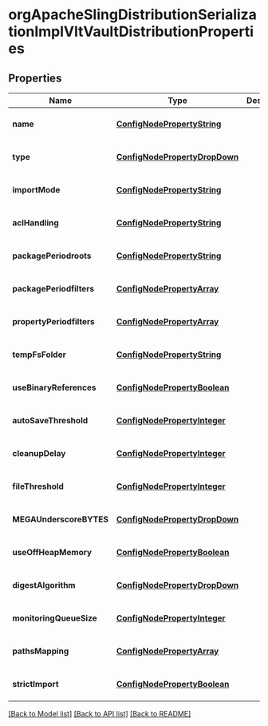 # orgApacheSlingDistributionSerializationImplVltVaultDistributionProperties

## Properties
Name | Type | Description | Notes
------------ | ------------- | ------------- | -------------
**name** | [**ConfigNodePropertyString**](ConfigNodePropertyString.md) |  | [optional] [default to null]
**type** | [**ConfigNodePropertyDropDown**](ConfigNodePropertyDropDown.md) |  | [optional] [default to null]
**importMode** | [**ConfigNodePropertyString**](ConfigNodePropertyString.md) |  | [optional] [default to null]
**aclHandling** | [**ConfigNodePropertyString**](ConfigNodePropertyString.md) |  | [optional] [default to null]
**packagePeriodroots** | [**ConfigNodePropertyString**](ConfigNodePropertyString.md) |  | [optional] [default to null]
**packagePeriodfilters** | [**ConfigNodePropertyArray**](ConfigNodePropertyArray.md) |  | [optional] [default to null]
**propertyPeriodfilters** | [**ConfigNodePropertyArray**](ConfigNodePropertyArray.md) |  | [optional] [default to null]
**tempFsFolder** | [**ConfigNodePropertyString**](ConfigNodePropertyString.md) |  | [optional] [default to null]
**useBinaryReferences** | [**ConfigNodePropertyBoolean**](ConfigNodePropertyBoolean.md) |  | [optional] [default to null]
**autoSaveThreshold** | [**ConfigNodePropertyInteger**](ConfigNodePropertyInteger.md) |  | [optional] [default to null]
**cleanupDelay** | [**ConfigNodePropertyInteger**](ConfigNodePropertyInteger.md) |  | [optional] [default to null]
**fileThreshold** | [**ConfigNodePropertyInteger**](ConfigNodePropertyInteger.md) |  | [optional] [default to null]
**MEGAUnderscoreBYTES** | [**ConfigNodePropertyDropDown**](ConfigNodePropertyDropDown.md) |  | [optional] [default to null]
**useOffHeapMemory** | [**ConfigNodePropertyBoolean**](ConfigNodePropertyBoolean.md) |  | [optional] [default to null]
**digestAlgorithm** | [**ConfigNodePropertyDropDown**](ConfigNodePropertyDropDown.md) |  | [optional] [default to null]
**monitoringQueueSize** | [**ConfigNodePropertyInteger**](ConfigNodePropertyInteger.md) |  | [optional] [default to null]
**pathsMapping** | [**ConfigNodePropertyArray**](ConfigNodePropertyArray.md) |  | [optional] [default to null]
**strictImport** | [**ConfigNodePropertyBoolean**](ConfigNodePropertyBoolean.md) |  | [optional] [default to null]

[[Back to Model list]](../README.md#documentation-for-models) [[Back to API list]](../README.md#documentation-for-api-endpoints) [[Back to README]](../README.md)


